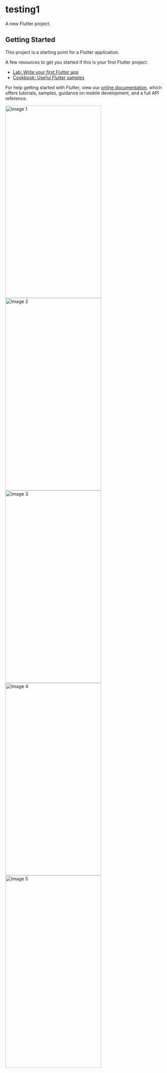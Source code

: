 # testing1

A new Flutter project.

## Getting Started

This project is a starting point for a Flutter application.

A few resources to get you started if this is your first Flutter project:

- [Lab: Write your first Flutter app](https://flutter.dev/docs/get-started/codelab)
- [Cookbook: Useful Flutter samples](https://flutter.dev/docs/cookbook)

For help getting started with Flutter, view our
[online documentation](https://flutter.dev/docs), which offers tutorials,
samples, guidance on mobile development, and a full API reference.
<!DOCTYPE html>
<html>
<head>

</head>
<body>
  <div class="image-container">
    <img src="https://user-images.githubusercontent.com/91159994/209622578-f80bc88f-396a-442e-bc14-7e478c61cb9c.jpg" width="300" height="600" alt="Image 1">
    <img src="https://user-images.githubusercontent.com/91159994/209622586-d3bb1ebe-f485-4f3c-9809-306de939a33a.jpg" width="300" height="600" alt="Image 2">
    <img src="https://user-images.githubusercontent.com/91159994/209622590-3300df6d-7629-403d-85a0-66190f28222d.jpg" width="300" height="600" alt="Image 3">
    <img src="https://user-images.githubusercontent.com/91159994/209622591-0580b6ea-a7bc-49a9-a1e7-e2fcfe5a154d.jpg" width="300" height="600" alt="Image 4">
    <img src="https://user-images.githubusercontent.com/91159994/209622593-cb5e1f82-530e-4be1-9b20-10adfce79d3b.jpg" width="300" height="600" alt="Image 5">
  </div>
</body>
</html>

